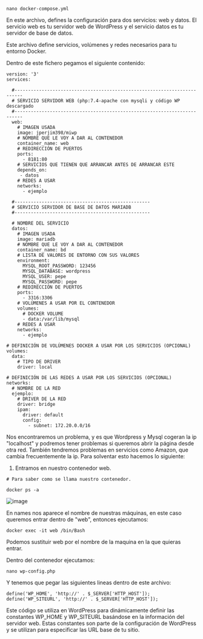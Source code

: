 ```
nano docker-compose.yml
```
En este archivo, defines la configuración para dos servicios: web y datos. El servicio web es tu servidor web de WordPress y el servicio datos es tu servidor de base de datos.

Este archivo define servicios, volúmenes y redes necesarios para tu entorno Docker.

Dentro de este fichero pegamos el siguiente contenido: 

```
version: '3'
services:
  
  #-------------------------------------------------------------------------
  # SERVICIO SERVIDOR WEB (php:7.4-apache con mysqli y código WP descargado
  #-------------------------------------------------------------------------
  web:
    # IMAGEN USADA
    image: jperjim398/miwp
    # NOMBRE QUE LE VOY A DAR AL CONTENEDOR
    container_name: web
    # REDIRECCIÓN DE PUERTOS
    ports:
      - 8181:80     
    # SERVICIOS QUE TIENEN QUE ARRANCAR ANTES DE ARRANCAR ESTE
    depends_on:
     - datos
    # REDES A USAR
    networks:
      - ejemplo
  
  #--------------------------------------------------
  # SERVICIO SERVIDOR DE BASE DE DATOS MARIADB
  #--------------------------------------------------

  # NOMBRE DEL SERVICIO
  datos:
    # IMAGEN USADA
    image: mariadb
    # NOMBRE QUE LE VOY A DAR AL CONTENEDOR
    container_name: bd
    # LISTA DE VALORES DE ENTORNO CON SUS VALORES
    environment:
      MYSQL_ROOT_PASSWORD: 123456
      MYSQL_DATABASE: wordpress
      MYSQL_USER: pepe
      MYSQL_PASSWORD: pepe
    # REDIRECCIÓN DE PUERTOS
    ports:
      - 3316:3306
    # VOLÚMENES A USAR POR EL CONTENEDOR
    volumes:
      # DOCKER VOLUME
      - data:/var/lib/mysql
    # REDES A USAR
    networks:
      - ejemplo

# DEFINICIÓN DE VOLÚMENES DOCKER A USAR POR LOS SERVICIOS (OPCIONAL)
volumes:
  data:
    # TIPO DE DRIVER
    driver: local

# DEFINICIÓN DE LAS REDES A USAR POR LOS SERVICIOS (OPCIONAL)
networks:
  # NOMBRE DE LA RED
  ejemplo:
    # DRIVER DE LA RED
    driver: bridge
    ipam:
      driver: default
      config:         
        - subnet: 172.20.0.0/16
```

Nos encontraremos un problema, y es que Wordpress y Mysql cogeran la ip "localhost" y podremos tener problemas
si queremos abrir la página desde otra red. También tendremos problemas en servicios como Amazon, que cambia frecuentemente la ip.
Para solventar esto hacemos lo siguiente:

1. Entramos en nuestro contenedor web.

```
# Para saber como se llama nuestro contenedor.

docker ps -a
```

![image](https://github.com/Scosrom/Implantacion_web/assets/114906778/24f95364-9143-4220-a1cc-908e452d0402)

En names nos aparece el nombre de nuestras máquinas, en este caso queremos entrar dentro de "web", entonces ejecutamos: 

```
docker exec -it web /bin/Bash
```

Podemos sustituir web por el nombre de la maquina en la que quieras entrar. 

Dentro del contenedor ejecutamos: 

```
nano wp-config.php
```

Y tenemos que pegar las siguientes lineas dentro de este archivo: 

```
define('WP_HOME', 'http://' . $_SERVER['HTTP_HOST']);
define('WP_SITEURL', 'http://' . $_SERVER['HTTP_HOST']);
```
Este código se utiliza en WordPress para dinámicamente definir las constantes WP_HOME y WP_SITEURL basándose en la información del servidor web. Estas constantes son parte de la configuración de WordPress y se utilizan para especificar las URL base de tu sitio.
